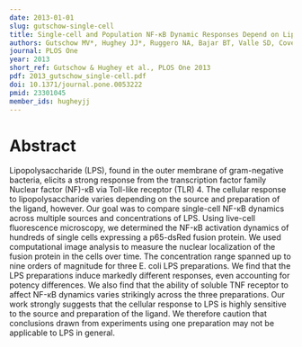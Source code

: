 ```yaml
---
date: 2013-01-01
slug: gutschow-single-cell
title: Single-cell and Population NF-κB Dynamic Responses Depend on Lipopolysaccharide Preparation
authors: Gutschow MV*, Hughey JJ*, Ruggero NA, Bajar BT, Valle SD, Covert MW, *equal contribution
journal: PLOS One
year: 2013
short_ref: Gutschow & Hughey et al., PLOS One 2013
pdf: 2013_gutschow_single-cell.pdf
doi: 10.1371/journal.pone.0053222
pmid: 23301045
member_ids: hugheyjj
---
```


# Abstract

Lipopolysaccharide (LPS), found in the outer membrane of gram-negative bacteria, elicits a strong response from the transcription factor family Nuclear factor (NF)-κB via Toll-like receptor (TLR) 4. The cellular response to lipopolysaccharide varies depending on the source and preparation of the ligand, however. Our goal was to compare single-cell NF-κB dynamics across multiple sources and concentrations of LPS. Using live-cell fluorescence microscopy, we determined the NF-κB activation dynamics of hundreds of single cells expressing a p65-dsRed fusion protein. We used computational image analysis to measure the nuclear localization of the fusion protein in the cells over time. The concentration range spanned up to nine orders of magnitude for three E. coli LPS preparations. We find that the LPS preparations induce markedly different responses, even accounting for potency differences. We also find that the ability of soluble TNF receptor to affect NF-κB dynamics varies strikingly across the three preparations. Our work strongly suggests that the cellular response to LPS is highly sensitive to the source and preparation of the ligand. We therefore caution that conclusions drawn from experiments using one preparation may not be applicable to LPS in general.
